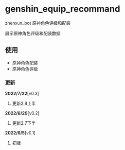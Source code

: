 # genshin_equip_recommand
zhenxun_bot 原神角色评级和配装

展示原神角色评级和配装数据

## 使用
- 原神角色配装
- 原神角色评级
### 更新
**2022/7/22**[v0.3]

1. 更新2.8上半

**2022/6/29**[v0.2]

1. 更新2.7下半

**2022/6/5**[v0.1]

1. 初版